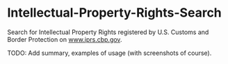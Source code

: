 # Intellectual-Property-Rights-Search
Search for Intellectual Property Rights registered by U.S. Customs and Border Protection on www.iprs.cbp.gov.

TODO: Add summary, examples of usage (with screenshots of course).
